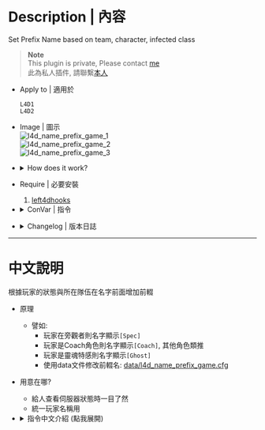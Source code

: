 # Description | 內容
Set Prefix Name based on team, character, infected class

> __Note__ <br/>
This plugin is private, Please contact [me](/#私人插件列表-private-plugins-list)<br/>
此為私人插件, 請聯繫[本人](/#私人插件列表-private-plugins-list)

* Apply to | 適用於
	```
	L4D1
	L4D2
	```

* Image | 圖示
	<br/>![l4d_name_prefix_game_1](image/l4d_name_prefix_game_1.jpg)
	<br/>![l4d_name_prefix_game_2](image/l4d_name_prefix_game_2.jpg)
	<br/>![l4d_name_prefix_game_3](image/l4d_name_prefix_game_3.jpg)

* <details><summary>How does it work?</summary>

	* Add prefix in player's name based player's team, character, infected class... etc
	* Set prefix name by config [data/l4d_name_prefix_game.cfg](data/l4d_name_prefix_game.cfg)
</details>

* Require | 必要安裝
	1. [left4dhooks](https://forums.alliedmods.net/showthread.php?t=321696)

* <details><summary>ConVar | 指令</summary>

	* cfg/sourcemod/l4d_name_prefix_game.cfg
		```php
		// 0=Plugin off, 1=Plugin on.
		l4d_name_prefix_game_enable "1"

		// If 1, when player changed name by himself, record in log file: logs/l4d_name_prefix_game.log
		l4d_name_prefix_game_log "1"
		```
</details>

* <details><summary>Changelog | 版本日誌</summary>

	* v1.1 (2025-2-26)
		* Optimize code

	* v1.0 (2024-12-6)
		* Initial Release
</details>

- - - -
# 中文說明
根據玩家的狀態與所在隊伍在名字前面增加前輟

* 原理
	* 譬如:
		* 玩家在旁觀者則名字顯示```[Spec]```
		* 玩家是Coach角色則名字顯示```[Coach]```, 其他角色類推
		* 玩家是靈魂特感則名字顯示```[Ghost]```
		* 使用data文件修改前輟名: [data/l4d_name_prefix_game.cfg](data/l4d_name_prefix_game.cfg)

* 用意在哪?
	* 給人查看伺服器狀態時一目了然
	* 統一玩家名稱用

* <details><summary>指令中文介紹 (點我展開)</summary>

	* cfg/sourcemod/l4d_name_prefix_game.cfg
		```php
		// 0=關閉插件, 1=開啓插件
		l4d_name_prefix_game_enable "1"

		// 為1時，當玩家自己改名時，紀錄於文件中: logs/l4d_name_prefix_game.log
		l4d_name_prefix_game_log "1"
		```
</details>